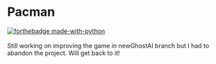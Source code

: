# Pacman

[![forthebadge made-with-python](http://ForTheBadge.com/images/badges/made-with-python.svg)](https://www.python.org/)
<br> <br>
Still working on improving the game in newGhostAI branch but I had to abandon the project. Will get back to it!
